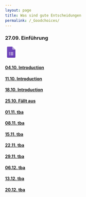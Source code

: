 ```yaml
---
layout: page
title: Was sind gute Entscheidungen
permalink: /_Goodchoices/
---
```


### 27.09. Einführung 
<a href="/fb0_netzwerke/" >
<img src="/images/GoogleForms.png" alt="GoogleIcon" height="40" width="40"/>

#### 04.10. Introduction

#### 11.10. Introduction

#### 18.10. Introduction

#### 25.10. Fällt aus

#### 01.11. tba

#### 08.11. tba

#### 15.11. tba

#### 22.11. tba

#### 29.11. tba

#### 06.12. tba

#### 13.12. tba

#### 20.12. tba
